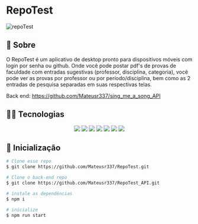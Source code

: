 # RepoTest

![repoTest](https://user-images.githubusercontent.com/92904799/166160323-dcb75d57-b1e1-44c2-950d-c3a6e70f8f00.gif)

##  :link: Sobre

O RepoTest é um aplicativo de desktop pronto para dispositivos móveis com login por senha ou github.
Onde você pode postar pdf's de provas de faculdade com entradas sugestivas (professor, disciplina, categoria), você pode ver as provas por professor ou por período/disciplina, bem como as 2 entradas de pesquisa separadas em suas respectivas telas.

Back end: https://github.com/Mateusr337/sing_me_a_song_API

## :woman_technologist: Tecnologias

<p align="center">
  <img src="https://img.shields.io/badge/HTML5-E34F26?style=for-the-badge&logo=html5&logoColor=white" />
  <img src="https://img.shields.io/badge/CSS3-1572B6?style=for-the-badge&logo=css3&logoColor=white" />
  <img src="https://img.shields.io/badge/JavaScript-F7DF1E?style=for-the-badge&logo=javascript&logoColor=black" />
  <img src="https://img.shields.io/badge/React-20232A?style=for-the-badge&logo=react&logoColor=61DAFB"/>
  <img src="https://img.shields.io/badge/styled--components-DB7093?style=for-the-badge&logo=styled-components&logoColor=white" />
  <img src="https://img.shields.io/badge/prettier-F7B93E?style=for-the-badge&logo=prettier&logoColor=000000"/>
  <img src="https://img.shields.io/badge/github-000000?style=for-the-badge&logo=github&logoColor=ffffff"/>
</p>

## :tada: Inicialização

```bash
# Clone esse repo
$ git clone https://github.com/Mateusr337/RepoTest.git

# Clone o back-end repo
$ git clone https://github.com/Mateusr337/RepoTest_API.git

# instale as dependências
$ npm i

# inicialize 
$ npm run start



